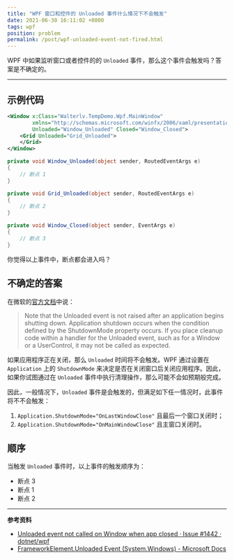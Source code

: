 ```yaml
---
title: "WPF 窗口和控件的 Unloaded 事件什么情况下不会触发"
date: 2021-06-30 16:11:02 +0800
tags: wpf
position: problem
permalink: /post/wpf-unloaded-event-not-fired.html
---
```


WPF 中如果监听窗口或者控件的的 `Unloaded` 事件，那么这个事件会触发吗？答案是不确定的。

---

<div id="toc"></div>

## 示例代码

```xml
<Window x:Class="Walterlv.TempDemo.Wpf.MainWindow"
        xmlns="http://schemas.microsoft.com/winfx/2006/xaml/presentation"
        Unloaded="Window_Unloaded" Closed="Window_Closed">
    <Grid Unloaded="Grid_Unloaded">
    </Grid>
</Window>
```

```csharp
private void Window_Unloaded(object sender, RoutedEventArgs e)
{
    // 断点 1
}

private void Grid_Unloaded(object sender, RoutedEventArgs e)
{
    // 断点 2
}

private void Window_Closed(object sender, EventArgs e)
{
    // 断点 3
}
```

你觉得以上事件中，断点都会进入吗？

## 不确定的答案

在微软的[官方文档](https://docs.microsoft.com/en-us/dotnet/api/system.windows.frameworkelement.unloaded)中说：

> Note that the Unloaded event is not raised after an application begins shutting down. Application shutdown occurs when the condition defined by the ShutdownMode property occurs. If you place cleanup code within a handler for the Unloaded event, such as for a Window or a UserControl, it may not be called as expected.

如果应用程序正在关闭，那么 `Unloaded` 时间将不会触发。WPF 通过设置在 `Application` 上的 `ShutdownMode` 来决定是否在关闭窗口后关闭应用程序。因此，如果你试图通过在 `Unloaded` 事件中执行清理操作，那么可能不会如预期般完成。

因此，一般情况下，`Unloaded` 事件是会触发的，但满足如下任一情况时，此事件将不不会触发：

1. `Application.ShutdownMode="OnLastWindowClose"` 且最后一个窗口关闭时；
2. `Application.ShutdownMode="OnMainWindowClose"` 且主窗口关闭时。

## 顺序

当触发 `Unloaded` 事件时，以上事件的触发顺序为：

- 断点 3
- 断点 1
- 断点 2

---

**参考资料**

- [Unloaded event not called on Window when app closed · Issue #1442 · dotnet/wpf](https://github.com/dotnet/wpf/issues/1442)
- [FrameworkElement.Unloaded Event (System.Windows) - Microsoft Docs](https://docs.microsoft.com/en-us/dotnet/api/system.windows.frameworkelement.unloaded)

